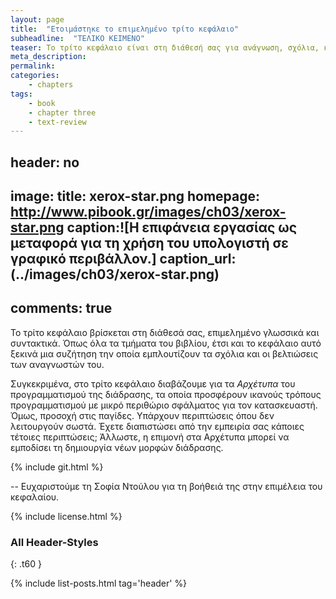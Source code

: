 ```yaml
---
layout: page
title:  "Ετοιμάστηκε το επιμελημένο τρίτο κεφάλαιο"
subheadline:  "ΤΕΛΙΚΟ ΚΕΙΜΕΝΟ"
teaser: Το τρίτο κεφάλαιο είναι στη διάθεσή σας για ανάγνωση, σχόλια, και βελτιώσεις.
meta_description:
permalink:
categories:
    - chapters
tags:
    - book
    - chapter three
    - text-review
---
```

 header: no
---
image:
    title: xerox-star.png
    homepage: http://www.pibook.gr/images/ch03/xerox-star.png
    caption:![Η επιφάνεια εργασίας ως μεταφορά για τη χρήση του υπολογιστή σε γραφικό περιβάλλον.]
    caption_url:(../images/ch03/xerox-star.png)
---
 comments: true
---


Το τρίτο κεφάλαιο βρίσκεται στη διάθεσά σας, επιμελημένο γλωσσικά και συντακτικά. Όπως όλα τα τμήματα του βιβλίου, έτσι και το κεφάλαιο αυτό ξεκινά μια συζήτηση την οποία εμπλουτίζουν τα σχόλια και οι βελτιώσεις των αναγνωστών του.

Συγκεκριμένα, στο τρίτο κεφάλαιο διαβάζουμε για τα *Αρχέτυπα* του προγραμματισμού της διάδρασης, τα οποία προσφέρουν ικανούς τρόπους προγραμματισμού με μικρό περιθώριο σφάλματος για τον κατασκευαστή. Όμως, προσοχή στις παγίδες. 
Υπάρχουν περιπτώσεις όπου δεν λειτουργούν σωστά. Έχετε διαπιστώσει από την εμπειρία σας κάποιες τέτοιες περιπτώσεις; 
Άλλωστε, η επιμονή στα Αρχέτυπα μπορεί να εμποδίσει τη δημιουργία νέων μορφών διάδρασης.  

{% include git.html %}


--
Ευχαριστούμε τη Σοφία Ντούλου για τη βοήθειά της στην επιμέλεια του κεφαλαίου.  


{% include license.html %}

### All Header-Styles
{: .t60 }

{% include list-posts.html tag='header' %}
